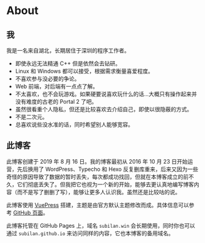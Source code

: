 # About

## 我

我是一名来自湖北，长期居住于深圳的程序工作者。

- 即使永远无法精通 C++ 但是依然会去钻研。
- Linux 和 Windows 都可以接受，根据需求衡量喜爱程度。
- 不喜欢参与没必要的争论。
- Web 前端，对后端有一点点了解。
- 不太喜欢，也不会玩游戏。如果硬要说喜欢玩什么的话...大概只有操作起来并没有难度的古老的 Portal 2 了吧。
- 虽然很看重个人隐私，但还是比较喜欢去介绍自己，即使以很隐蔽的方式。
- 不是二次元。
- 总喜欢说些没水准的话，同时希望别人能够宽容。


## 此博客

此博客创建于 2019 年 8 月 16 日。我的博客最初从 2016 年 10 月 23 日开始运营，先后换用了 WordPress、Typecho 和 Hexo 反复删库重来，后来又因为一些奇怪的原因导致了数据的暂时丢失，每次都成功找回，但就在本博客成立的前不久，它们彻底丢失了。但我把它也视为一个新的开始，能够去更认真地编写博客内容（而不是写了删删了写），能够让更多人认识我。虽然还是比较咕的说。

此博客使用 [VuePress](//vuepress.vuejs.org) 搭建，主题是由官方默认主题修改而成。具体信息可以参考 [GitHub 页面](//github.com/Subilan/subilan.github.io)。

此博客托管在 GitHub Pages 上，域名 `subilan.win` 会长期使用，同时你也可以通过 `subilan.github.io` 来访问同样的内容，它也本博客的备用域名。
